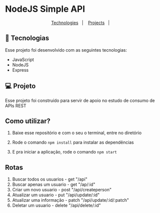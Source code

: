 # NodeJS Simple API

<p align="center">
  <a href="#-tecnologias">Technologies</a>&nbsp;&nbsp;&nbsp;|&nbsp;&nbsp;&nbsp;
  <a href="#-projeto">Projects</a>&nbsp;&nbsp;&nbsp;|&nbsp;&nbsp;&nbsp;
</p>




## 🚀 Tecnologias

Esse projeto foi desenvolvido com as seguintes tecnologias:

- JavaScript
- NodeJS
- Express



## 💻 Projeto

Esse projeto foi construído para servir de apoio no estudo de consumo de APIs REST



## Como utilizar?

1. Baixe esse repositório e com o seu o terminal, entre no diretório

2. Rode o comando `npm install` para instalar as dependências

3. E pra iniciar a aplicação, rode o comando `npm start` 

## Rotas
1. Buscar todos os usuarios - get "/api"
2. Buscar apenas um usuario - get "/ap/:id"
3. Criar um novo usuario - post "/api/createperson"
4. Atualizar um usuario - put "/api/update/:id"
5. Atualizar uma informação - patch "/api/update/:id/:patch"
6. Deletar um usuario - delete "/api/delete/:id"